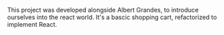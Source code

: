 This project was developed alongside Albert Grandes, to introduce ourselves into the react world. It's a bascic shopping cart, refactorized to implement React.